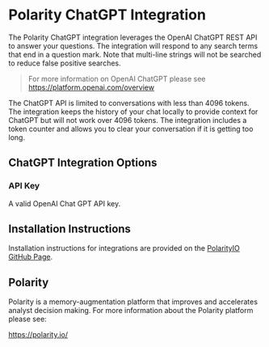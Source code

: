 # Polarity ChatGPT Integration

The Polarity ChatGPT integration leverages the OpenAI ChatGPT REST API to answer your questions.  The integration will respond to any search terms that end in a question mark. Note that multi-line strings will not be searched to reduce false positive searches.

> For more information on OpenAI ChatGPT please see  https://platform.openai.com/overview

The ChatGPT API is limited to conversations with less than 4096 tokens.  The integration keeps the history of your chat locally to provide context for ChatGPT but will not work over 4096 tokens. The integration includes a token counter and allows you to clear your conversation if it is getting too long.


## ChatGPT Integration Options


### API Key

A valid OpenAI Chat GPT API key.

## Installation Instructions

Installation instructions for integrations are provided on the [PolarityIO GitHub Page](https://polarityio.github.io/).

## Polarity

Polarity is a memory-augmentation platform that improves and accelerates analyst decision making.  For more information about the Polarity platform please see:

https://polarity.io/
